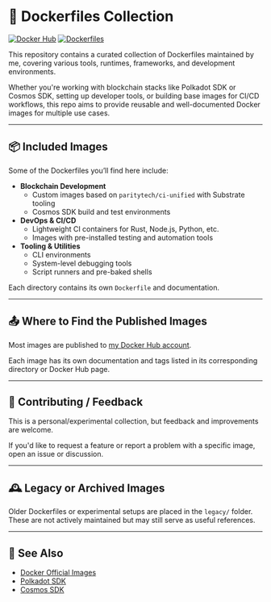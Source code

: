 # 🐳 Dockerfiles Collection
[![Docker Hub](https://img.shields.io/badge/Docker%20Hub-Available-blue?logo=docker&style=flat-square)](https://hub.docker.com/u/lfern70) [![Dockerfiles](https://img.shields.io/badge/Dockerfiles-Multi--purpose-blue?style=flat-square)](#)


This repository contains a curated collection of Dockerfiles maintained by me, covering various tools, runtimes, frameworks, and development environments.

Whether you're working with blockchain stacks like Polkadot SDK or Cosmos SDK, setting up developer tools, or building base images for CI/CD workflows, this repo aims to provide reusable and well-documented Docker images for multiple use cases.

---

## 📦 Included Images

Some of the Dockerfiles you’ll find here include:

- **Blockchain Development**
  - Custom images based on `paritytech/ci-unified` with Substrate tooling
  - Cosmos SDK build and test environments
- **DevOps & CI/CD**
  - Lightweight CI containers for Rust, Node.js, Python, etc.
  - Images with pre-installed testing and automation tools
- **Tooling & Utilities**
  - CLI environments
  - System-level debugging tools
  - Script runners and pre-baked shells

Each directory contains its own `Dockerfile` and documentation.

---

## 📤 Where to Find the Published Images

Most images are published to [my Docker Hub account](https://hub.docker.com/u/lfern70).

Each image has its own documentation and tags listed in its corresponding directory or Docker Hub page.

---

## 🤝 Contributing / Feedback

This is a personal/experimental collection, but feedback and improvements are welcome.

If you'd like to request a feature or report a problem with a specific image, open an issue or discussion.

---

## 🕰️ Legacy or Archived Images

Older Dockerfiles or experimental setups are placed in the `legacy/` folder. These are not actively maintained but may still serve as useful references.

---

## 🔗 See Also

- [Docker Official Images](https://hub.docker.com/search?q=&type=image&image_filter=official)
- [Polkadot SDK](https://github.com/paritytech/polkadot-sdk)
- [Cosmos SDK](https://github.com/cosmos/cosmos-sdk)

